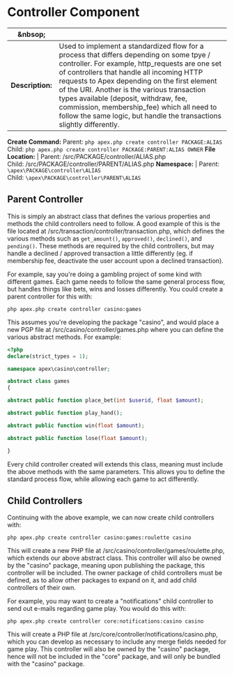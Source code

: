 
# Controller Component

&nbsop; | &nbsp;
------------- |-------------
**Description:** | Used to implement a standardized flow for a process that differs depending on some tpye / controller.  For example, http_requests are one set of controllers that handle all incoming HTTP requests to Apex depending on the first element of the URI.  Another is the various transaction types available (deposit, withdraw, fee, commission, membership_fee) which all need to follow the same logic, but handle the transactions slightly differently.
**Create Command:** Parent: `php apex.php create controller PACKAGE:ALIAS`<br />Child: `php apex.php create controller PACKAGE:PARENT:ALIAS OWNER`
**File Location:** | Parent: /src/PACKAGE/controller/ALIAS.php<br />Child: /src/PACKAGE/controller/PARENT/ALIAS.php
**Namespace:** | Parent: `\apex\PACKAGE\controller\ALIAS`<br />Child: `\apex\PACKAGE\controller\PARENT\ALIAS`


## Parent Controller

This is simply an abstract class that defines the various properties and methods the child controllers 
need to follow.  A good example of this is the file located at /src/transaction/controller/transaction.php, which defines the various 
methods such as `get_amount()`, `approved()`, `declined()`, and `pending()`.  These methods are required by the child controllers, 
but may handle a declined / approved transaction a little differently (eg. if membership fee, deactivate the user account upon a declined transaction).

For example, say you're doing a gambling project of some kind with different games.  Each game needs to follow the same general process 
flow, but handles things like bets, wins and losses differently.  You could create a parent controller for this with:

`php apex.php create controller casino:games`

This assumes you're developing the package "casino", and would place a new PGP file at /src/casino/controller/games.php where you can 
define the various abstract methods.  For example:

~~~php
<?php
declare(strict_types = 1);

namespace apex\casino\controller;

abstract class games
{

abstract public function place_bet(int $userid, float $amount);

abstract public function play_hand();

abstract public function win(float $amount);

abstract public function lose(float $amount);

}
~~~

Every child controller created will extends this class, meaning must include the above methods with the same parameters.  This 
allows you to define the standard process flow, while allowing each game to act differently.


## Child Controllers

Continuing with the above example, we can now create child controllers with:

`php apex.php create controller casino:games:roulette casino`

This will create a new PHP file at /src/casino/controller/games/roulette.php, which extends our above abstract class.  This controller 
will also be owned by the "casino" package, meaning upon publishing the package, this controller will be included.  The owner package of child controllers 
must be defined, as to allow other packages to expand on it, and add child controllers of their own.

For example, you may want to create a "notifications" child controller to send out e-mails regarding game play.  You would do this with:

`php apex.php create controller core:notifications:casino casino`

This will create a PHP file at /src/core/controller/notifications/casino.php, which you can develop as necessary to include any 
merge fields needed for game play.  This controller will also be owned by the "casino" package, hence will not be included in the "core" package, and will only 
be bundled with the "casino" package.

 



